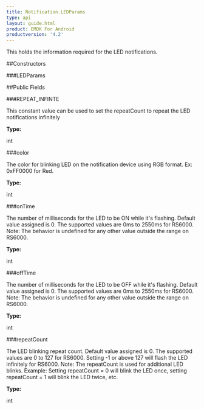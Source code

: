 ```yaml
---
title: Notification.LEDParams
type: api
layout: guide.html
product: EMDK For Android
productversion: '4.2'
---
```



This holds the information required for the LED notifications.

##Constructors

###LEDParams



##Public Fields

###REPEAT_INFINTE

This constant value can be used to set the repeatCount to repeat the LED notifications infinitely

**Type:**

int

###color

The color for blinking LED on the notification device using RGB format. Ex: 0xFF0000 for Red.

**Type:**

int

###onTime

The number of milliseconds for the LED to be ON while it's flashing. Default value assigned is 0. The supported values are 0ms to 2550ms for RS6000.
 Note: The behavior is undefined for any other value outside the range on RS6000.

**Type:**

int

###offTime

The number of milliseconds for the LED to be OFF while it's flashing. Default value assigned is 0. The supported values are 0ms to 2550ms for RS6000.
 Note: The behavior is undefined for any other value outside the range on RS6000.

**Type:**

int

###repeatCount

The LED blinking repeat count. Default value assigned is 0. The supported values are 0 to 127 for RS6000. 
 Setting -1 or above 127 will flash the LED infinitely for RS6000. 
 Note: The repeatCount is used for additional LED blinks. 
 Example: Setting repeatCount = 0 will blink the LED once, setting repeatCount = 1 will blink the LED twice, etc.

**Type:**

int

